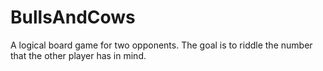 # BullsAndCows
A logical board game for two opponents. The goal is to riddle the number that the other player has in mind.

